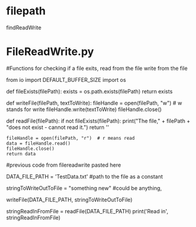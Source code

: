 # filepath
findReadWrite
# FileReadWrite.py

#Functions for checking  if a file exits, read from the file write from the file


from io import DEFAULT_BUFFER_SIZE
import os


def fileExists(filePath):
    exists = os.path.exists(filePath)
    return exists


def writeFile(filePath, textToWrite):
    fileHandle = open(filePath, "w")  # w stands for write
    fileHandle.write(textToWrite)
    fileHandle.close()


def readFile(filePath):
    if not fileExists(filePath):
        print("The file," + filePath + "does not exist - cannot read it.")
        return ''

    fileHandle = open(filePath, "r")  # r means read
    data = fileHandle.read()
    fileHandle.close()
    return data

#previous code from filereadwrite pasted here

DATA_FILE_PATH = 'TestData.txt' #path to the file as a constant

stringToWriteOutToFile = "something new" #could be anything,




writeFile(DATA_FILE_PATH, stringToWriteOutToFile)

stringReadInFromFile = readFile(DATA_FILE_PATH)
print('Read in', stringReadInFromFile)

